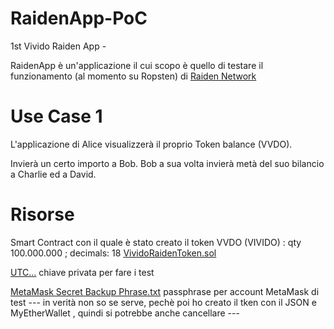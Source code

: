# RaidenApp-PoC
1st Vivido Raiden App - 

RaidenApp è un'applicazione il cui scopo è quello di testare il funzionamento (al momento su Ropsten) di [Raiden Network](https://github.com/raiden-network/raiden)

 

# Use Case 1
L'applicazione di Alice visualizzerà il proprio Token balance (VVDO).

Invierà un certo importo a Bob.
Bob a sua volta invierà metà del suo bilancio a Charlie ed a David.

# Risorse

Smart Contract con il quale è stato creato il token VVDO (VIVIDO) : qty 100.000.000 ; decimals: 18 [VividoRaidenToken.sol](https://github.com/vividosrl/RaidenApp-PoC/blob/master/VividoRaidenToken.sol) 

[UTC...](https://github.com/vividosrl/RaidenApp-PoC/blob/master/UTC--2018-08-16T08-07-48.536Z--bae2661e1357ab9f22440add9ba0a3a9d6f520c0) chiave privata per fare i test

[MetaMask Secret Backup Phrase.txt](https://github.com/vividosrl/RaidenApp-PoC/blob/master/MetaMask%20Secret%20Backup%20Phrase.txt) passphrase per account MetaMask di test --- in verità non so se serve, pechè poi ho creato il tken con il JSON e MyEtherWallet , quindi si potrebbe anche cancellare ---



